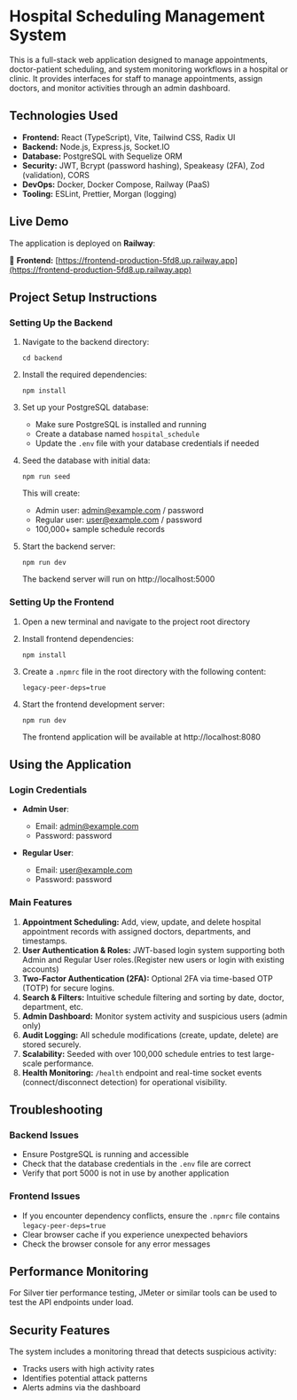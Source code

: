 
# Hospital Scheduling Management System

This is a full-stack web application designed to manage appointments, doctor-patient scheduling, and system monitoring workflows in a hospital or clinic. It provides interfaces for staff to manage appointments, assign doctors, and monitor activities through an admin dashboard.


## Technologies Used

- **Frontend:** React (TypeScript), Vite, Tailwind CSS, Radix UI
- **Backend:** Node.js, Express.js, Socket.IO
- **Database:** PostgreSQL with Sequelize ORM
- **Security:** JWT, Bcrypt (password hashing), Speakeasy (2FA), Zod (validation), CORS
- **DevOps:** Docker, Docker Compose, Railway (PaaS)
- **Tooling:** ESLint, Prettier, Morgan (logging)

## Live Demo

The application is deployed on **Railway**:

🔗 **Frontend:** [https://frontend-production-5fd8.up.railway.app](https://frontend-production-5fd8.up.railway.app)


## Project Setup Instructions

### Setting Up the Backend
1. Navigate to the backend directory:
   ```
   cd backend
   ```

2. Install the required dependencies:
   ```
   npm install
   ```

3. Set up your PostgreSQL database:
   - Make sure PostgreSQL is installed and running
   - Create a database named `hospital_schedule`
   - Update the `.env` file with your database credentials if needed

4. Seed the database with initial data:
   ```
   npm run seed
   ```
   This will create:
   - Admin user: admin@example.com / password
   - Regular user: user@example.com / password
   - 100,000+ sample schedule records

5. Start the backend server:
   ```
   npm run dev
   ```
   The backend server will run on http://localhost:5000

### Setting Up the Frontend
1. Open a new terminal and navigate to the project root directory

2. Install frontend dependencies:
   ```
   npm install
   ```

3. Create a `.npmrc` file in the root directory with the following content:
   ```
   legacy-peer-deps=true
   ```

4. Start the frontend development server:
   ```
   npm run dev
   ```
   The frontend application will be available at http://localhost:8080

## Using the Application

### Login Credentials
- **Admin User**: 
  - Email: admin@example.com
  - Password: password

- **Regular User**: 
  - Email: user@example.com
  - Password: password

### Main Features

1. **Appointment Scheduling:** Add, view, update, and delete hospital appointment records with assigned doctors, departments, and timestamps.
2. **User Authentication & Roles:** JWT-based login system supporting both Admin and Regular User roles.(Register new users or login with existing accounts)
3. **Two-Factor Authentication (2FA):** Optional 2FA via time-based OTP (TOTP) for secure logins.
4. **Search & Filters:** Intuitive schedule filtering and sorting by date, doctor, department, etc.
5. **Admin Dashboard:** Monitor system activity and suspicious users (admin only)
6. **Audit Logging:** All schedule modifications (create, update, delete) are stored securely.
7. **Scalability:** Seeded with over 100,000 schedule entries to test large-scale performance.
8. **Health Monitoring:** `/health` endpoint and real-time socket events (connect/disconnect detection) for operational visibility.


## Troubleshooting

### Backend Issues
- Ensure PostgreSQL is running and accessible
- Check that the database credentials in the `.env` file are correct
- Verify that port 5000 is not in use by another application

### Frontend Issues
- If you encounter dependency conflicts, ensure the `.npmrc` file contains `legacy-peer-deps=true`
- Clear browser cache if you experience unexpected behaviors
- Check the browser console for any error messages

## Performance Monitoring

For Silver tier performance testing, JMeter or similar tools can be used to test the API endpoints under load.

## Security Features

The system includes a monitoring thread that detects suspicious activity:
- Tracks users with high activity rates
- Identifies potential attack patterns
- Alerts admins via the dashboard
